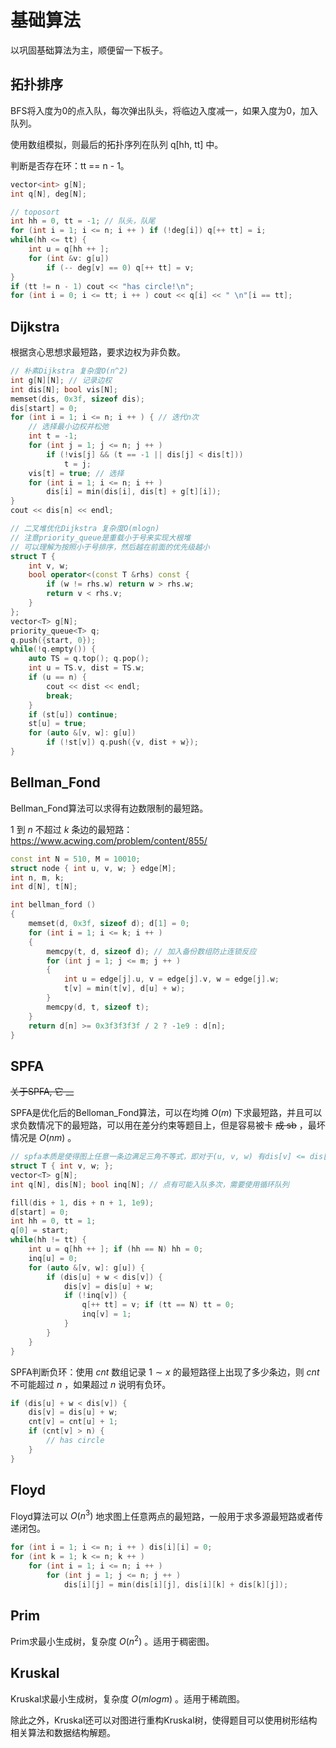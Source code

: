 # 基础算法

以巩固基础算法为主，顺便留一下板子。

## 拓扑排序

BFS将入度为0的点入队，每次弹出队头，将临边入度减一，如果入度为0，加入队列。

使用数组模拟，则最后的拓扑序列在队列 q[hh, tt] 中。

判断是否存在环：tt == n - 1。

```c++
vector<int> g[N];
int q[N], deg[N];

// toposort
int hh = 0, tt = -1; // 队头，队尾
for (int i = 1; i <= n; i ++ ) if (!deg[i]) q[++ tt] = i;
while(hh <= tt) {
    int u = q[hh ++ ];
    for (int &v: g[u])
        if (-- deg[v] == 0) q[++ tt] = v;
}
if (tt != n - 1) cout << "has circle!\n";
for (int i = 0; i <= tt; i ++ ) cout << q[i] << " \n"[i == tt];
```

## Dijkstra

根据贪心思想求最短路，要求边权为非负数。

```c++
// 朴素Dijkstra 复杂度O(n^2)
int g[N][N]; // 记录边权
int dis[N]; bool vis[N];
memset(dis, 0x3f, sizeof dis);
dis[start] = 0;
for (int i = 1; i <= n; i ++ ) { // 迭代n次
    // 选择最小边权并松弛
    int t = -1;
    for (int j = 1; j <= n; j ++ )
        if (!vis[j] && (t == -1 || dis[j] < dis[t]))
            t = j;
    vis[t] = true; // 选择
    for (int i = 1; i <= n; i ++ )
        dis[i] = min(dis[i], dis[t] + g[t][i]);
}
cout << dis[n] << endl;

// 二叉堆优化Dijkstra 复杂度O(mlogn)
// 注意priority_queue是重载小于号来实现大根堆
// 可以理解为按照小于号排序，然后越在前面的优先级越小
struct T { 
    int v, w; 
    bool operator<(const T &rhs) const {
        if (w != rhs.w) return w > rhs.w;
        return v < rhs.v;
    }
};
vector<T> g[N];
priority_queue<T> q;
q.push({start, 0});
while(!q.empty()) {
    auto TS = q.top(); q.pop();
    int u = TS.v, dist = TS.w;
    if (u == n) {
        cout << dist << endl;
        break;
    }
    if (st[u]) continue;
    st[u] = true;
    for (auto &[v, w]: g[u]) 
        if (!st[v]) q.push({v, dist + w});
}
```



## Bellman_Fond

Bellman_Fond算法可以求得有边数限制的最短路。

$1$ 到 $n$ 不超过 $k$ 条边的最短路：https://www.acwing.com/problem/content/855/

```c++
const int N = 510, M = 10010;
struct node { int u, v, w; } edge[M];
int n, m, k;
int d[N], t[N];

int bellman_ford ()
{
    memset(d, 0x3f, sizeof d); d[1] = 0;
    for (int i = 1; i <= k; i ++ )
    {
        memcpy(t, d, sizeof d); // 加入备份数组防止连锁反应
        for (int j = 1; j <= m; j ++ )
        {
            int u = edge[j].u, v = edge[j].v, w = edge[j].w;
            t[v] = min(t[v], d[u] + w);
        }
        memcpy(d, t, sizeof t);
    }
    return d[n] >= 0x3f3f3f3f / 2 ? -1e9 : d[n];
}
```



## SPFA

~~关于SPFA, 它 __~~

SPFA是优化后的Belloman_Fond算法，可以在均摊 $O(m)$ 下求最短路，并且可以求负数情况下的最短路，可以用在差分约束等题目上，但是容易被卡 ~~成 sb~~ ，最坏情况是 $O(nm)$ 。

```c++
// spfa本质是使得图上任意一条边满足三角不等式，即对于(u, v, w) 有dis[v] <= dis[u] + w
struct T { int v, w; };
vector<T> g[N];
int q[N], dis[N]; bool inq[N]; // 点有可能入队多次，需要使用循环队列

fill(dis + 1, dis + n + 1, 1e9);
d[start] = 0;
int hh = 0, tt = 1;
q[0] = start;
while(hh != tt) {
    int u = q[hh ++ ]; if (hh == N) hh = 0;
    inq[u] = 0;
    for (auto &[v, w]: g[u]) {
        if (dis[u] + w < dis[v]) {
            dis[v] = dis[u] + w;
            if (!inq[v]) {
                q[++ tt] = v; if (tt == N) tt = 0;
                inq[v] = 1;
            }
        }
    }
}
```

SPFA判断负环：使用 $cnt$ 数组记录 $1 \sim x$ 的最短路径上出现了多少条边，则 $cnt$ 不可能超过 $n$ ，如果超过 $n$ 说明有负环。

```c++
if (dis[u] + w < dis[v]) {
    dis[v] = dis[u] + w;
    cnt[v] = cnt[u] + 1;
    if (cnt[v] > n) {
        // has circle
    }
}
```



## Floyd

Floyd算法可以 $O(n^3)$ 地求图上任意两点的最短路，一般用于求多源最短路或者传递闭包。

```c++
for (int i = 1; i <= n; i ++ ) dis[i][i] = 0;
for (int k = 1; k <= n; k ++ )
    for (int i = 1; i <= n; i ++ )
        for (int j = 1; j <= n; j ++ )
            dis[i][j] = min(dis[i][j], dis[i][k] + dis[k][j]);
```



## Prim

Prim求最小生成树，复杂度 $O(n^2)$ 。适用于稠密图。



## Kruskal

Kruskal求最小生成树，复杂度 $O(mlogm)$ 。适用于稀疏图。

除此之外，Kruskal还可以对图进行重构Kruskal树，使得题目可以使用树形结构相关算法和数据结构解题。